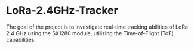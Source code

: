 # LoRa-2.4GHz-Tracker
The goal of the project is to investigate real-time tracking abilities of LoRa 2.4 GHz using the SX1280 module, utilizing the Time-of-Flight (ToF) capabilities.
